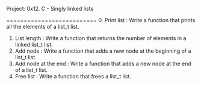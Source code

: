 Project: 0x12. C - Singly linked lists


==========================
0. Print list : Write a function that prints all the elements of a list_t list.
1. List length : Write a function that returns the number of elements in a linked list_t list.
2. Add node : Write a function that adds a new node at the beginning of a list_t list.
3. Add node at the end : Write a function that adds a new node at the end of a list_t list.
4. Free list : Write a function that frees a list_t list.


